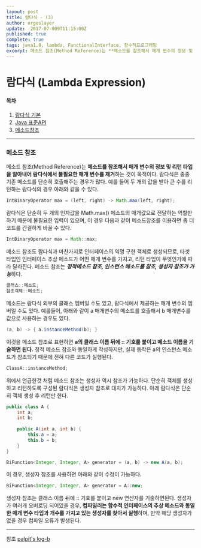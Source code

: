 ```yaml
---
layout: post
title: 람다식 - (3)
author: orgeslayer
update:  2017-07-009T11:15:00Z
published: true
complete: true
tags: java1.8, lambda, FunctionalInterface, 함수적프로그래밍
excerpt: 메소드 참조(Method Reference)는 **메소드를 참조해서 매개 변수의 정보 및 리턴 타입을 알아내어 람다식에서 불필요한 매개 변수를 제거**하는 것이 목적이다.
---
```

# 람다식 (Lambda Expression) 

#### 목차
1. [람다식 기본](/2017/07/09/java-lambda-1/)
2. [Java 표준API](/2017/07/09/java-lambda-2/)
3. [메소드참조](/2017/07/09/java-lambda-3/)

------------------------

### 메소드 참조
메소드 참조(Method Reference)는 **메소드를 참조해서 매개 변수의 정보 및 리턴 타입을 알아내어 람다식에서 불필요한 매개 변수를 제거**하는 것이 목적이다.  람다식은 종종 기존 메소드를 단순히 호출해주는 경우가 많다. 예를 들어 두 개의 값을 받아 큰 수를 리턴하는 람다식의 경우 아래와 같을 수 있다.
```java
IntBinaryOperator max = (left, right) -> Math.max(left, right);
```
람다식은 단순히 두 개의 인자값을 Math.max() 메소드의 매개값으로 전달하는 역할만 하기 때문에 불필요한 입력이 있으며, 이 경우 다음과 같이 메소드참조를 이용하면 좀 더 코드를 간결하게 바꿀 수 있다.
```java
IntBinaryOperator max = Math::max;
```
메소드 참조도 람다식과 마찬가지로 인터페이스의 익명 구현 객체로 생성되므로, 타겟 타입인 인터페이스 추상 메소드가 어떤 매개 변수를 가지고, 리턴 타입이 무엇인가에 따라 달라진다. 메소드 참조는 ***정적메소드 참조, 인스턴스 메소드를 참조, 생성자 참조가 가능***하다.
```java
클래스::메소드;
참조객체::메소드;
```

메소드는 람다식 외부의 클래스 멤버일 수도 있고, 람다식에서 제공하는 매개 변수의 멤버일 수도 있다. 예를들어, 아래와 같이 a 매개변수의 메소드를 호출해서 b 매개변수를 값으로 사용하는 경우도 있다.
```java
(a, b) -> { a.instanceMethod(b); }
```
이것을 메소드 참조로 표현하면 **a의 클래스 이름 뒤에 :: 기호를 붙이고 메소드 이름을 기술하면 된다.** 정적 메소드 참조와 동일하게 작성하지만, 실제 동작은 a의 인스턴스 메소드가 참조되기 때문에 전혀 다른 코드가 실행된다.
```java
ClassA::instanceMethod;
```

위에서 언급한것 처럼 메소드 참조는 생성자 역시 참조가 가능하다. 단순히 객체를 생성하고 리턴하도록 구성된 람다식은 생성자 참조로 대치가 가능하다. 아래 람다식은 단순히 객체 생성 후 리턴만 한다. 
```java
public class A {
	int a;
	int b;
	
	public A(int a, int b) {
		this.a = a;
		this.b = b;
	}
}

BiFunction<Integer, Integer, A> generator = (a, b) -> new A(a, b);
```

이 경우, 생성자 참조를 사용하면 아래와 같이 수정이 가능하다.
```java
BiFunction<Integer, Integer, A> generator = A::new;
```
생성자 참조는 클래스 이름 뒤에 :: 기호를 붙이고 new 연산자를 기술하면된다. 생성자가 여러개 오버로딩 되어있을 경우, **컴파일러는 함수적 인터페이스의 추상 메소드와 동일한 매개 변수 타입과 개수를 가지고 있는 생성자를 찾아서 실행**하며, 만약 해당 생성자가 없을 경우 컴파일 오류가 발생된다.

-------------------------------
참조
[palpit's log-b](http://palpit.tistory.com/670)
